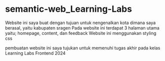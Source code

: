 # semantic-web_Learning-Labs
Website ini saya buat dengan tujuan untuk nengenalkan kota dimana saya berasal, yaitu kabupaten sragen
Pada website ini terdapat 3 halaman utama yaitu; homepage, content, dan feedback
Website ini menggunakan styling css

pembuatan website ini saya tujukan untuk memenuhi tugas akhir pada kelas Learning Labs Frontend 2024
